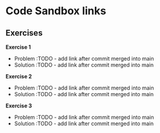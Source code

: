 # Code Sandbox links

## Exercises

**Exercise 1**

- Problem :TODO - add link after commit merged into main
- Solution :TODO - add link after commit merged into main

**Exercise 2**

- Problem :TODO - add link after commit merged into main
- Solution :TODO - add link after commit merged into main

**Exercise 3**

- Problem :TODO - add link after commit merged into main
- Solution :TODO - add link after commit merged into main